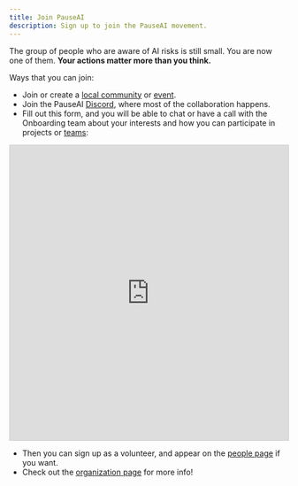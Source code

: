 ```yaml
---
title: Join PauseAI
description: Sign up to join the PauseAI movement.
---
```


The group of people who are aware of AI risks is still small.
You are now one of them.
**Your actions matter more than you think.**

Ways that you can join:

- Join or create a [local community](/communities) or [event](/events). 
- Join the PauseAI [Discord](https://discord.gg/2XXWXvErfA), where most of the collaboration happens.
- Fill out this form, and you will be able to chat or have a call with the Onboarding team about your interests and how you can participate in projects or [teams](/teams):

<iframe class="airtable-embed" src="https://airtable.com/embed/appWPTGqZmUcs3NWu/pag7ztLh27Omj5s2n/form" frameborder="0" onmousewheel="" width="100%" height="533" style="background: transparent; border: 1px solid #ccc;"></iframe>

- Then you can sign up as a volunteer, and appear on the [people page](/people) if you want.
- Check out the [organization page](/organization) for more info!

